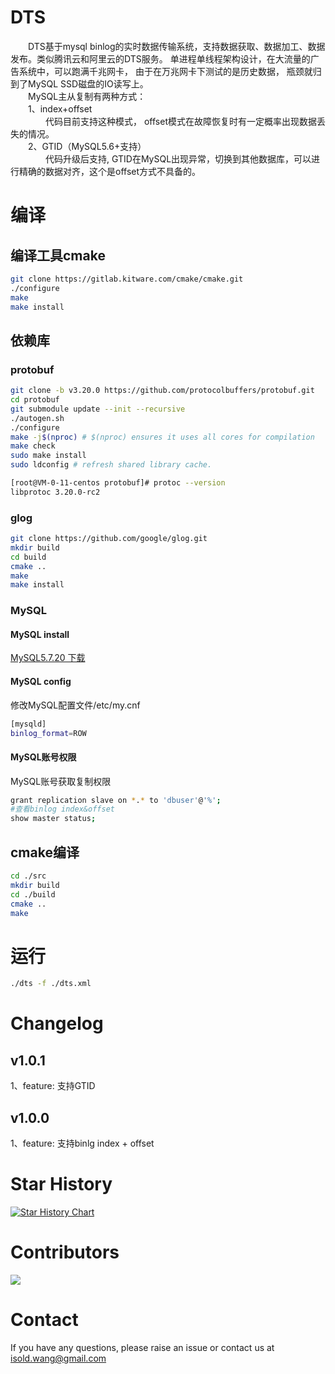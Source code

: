 # DTS
&ensp;&ensp;&ensp;&ensp;DTS基于mysql binlog的实时数据传输系统，支持数据获取、数据加工、数据发布。类似腾讯云和阿里云的DTS服务。
单进程单线程架构设计，在大流量的广告系统中，可以跑满千兆网卡， 由于在万兆网卡下测试的是历史数据， 瓶颈就归到了MySQL SSD磁盘的IO读写上。  
&ensp;&ensp;&ensp;&ensp;MySQL主从复制有两种方式：   
&ensp;&ensp;&ensp;&ensp;1、index+offset   
&ensp;&ensp;&ensp;&ensp;&ensp;&ensp;&ensp;&ensp;代码目前支持这种模式， offset模式在故障恢复时有一定概率出现数据丢失的情况。  
&ensp;&ensp;&ensp;&ensp;2、GTID（MySQL5.6+支持）  
&ensp;&ensp;&ensp;&ensp;&ensp;&ensp;&ensp;&ensp;代码升级后支持, GTID在MySQL出现异常，切换到其他数据库，可以进行精确的数据对齐，这个是offset方式不具备的。   

# 编译
## 编译工具cmake

```bash
git clone https://gitlab.kitware.com/cmake/cmake.git
./configure
make
make install  
```

## 依赖库
### protobuf

```bash
git clone -b v3.20.0 https://github.com/protocolbuffers/protobuf.git
cd protobuf
git submodule update --init --recursive
./autogen.sh
./configure
make -j$(nproc) # $(nproc) ensures it uses all cores for compilation
make check
sudo make install
sudo ldconfig # refresh shared library cache.

[root@VM-0-11-centos protobuf]# protoc --version  
libprotoc 3.20.0-rc2  
```

### glog
```bash
git clone https://github.com/google/glog.git 
mkdir build 
cd build 
cmake .. 
make
make install  
```
### MySQL  
#### MySQL install  
[MySQL5.7.20 下载](https://downloads.mysql.com/archives/community/)  

#### MySQL config  
修改MySQL配置文件/etc/my.cnf   
```bash
[mysqld]  
binlog_format=ROW  
```
#### MySQL账号权限  
MySQL账号获取复制权限  
```bash
grant replication slave on *.* to 'dbuser'@'%';
#查看binlog index&offset  
show master status;  
```

## cmake编译

```bash
cd ./src 
mkdir build  
cd ./build 
cmake .. 
make 
```
# 运行 

```bash  
./dts -f ./dts.xml
```  

# Changelog  
## v1.0.1  
1、feature: 支持GTID  

## v1.0.0  
1、feature: 支持binlg index + offset  

# Star History

[![Star History Chart](https://api.star-history.com/svg?repos=isold23/DTS&type=Date)](https://star-history.com/#isold23/DTS&Date)

# Contributors  
<a href="https://github.com/isold23/DTS/graphs/contributors">
  <img src="https://contrib.rocks/image?repo=isold23/DTS" />
</a>

# Contact 
If you have any questions, please raise an issue or contact us at [isold.wang@gmail.com](mailto:isold.wang@gmail.com)  
